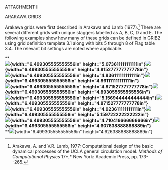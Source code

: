 ATTACHMENT II

ARAKAWA GRIDS

Arakawa grids were first described in Arakawa and Lamb (1977).[^1] There are several different grids with unique staggers labelled as A, B, C, D and E. The following examples show how many of these grids can be defined in GRIB2 using grid definition template 3.1 along with bits 5 through 8 of Flag table 3.4. The relevant bit settings are noted where applicable.

**\
**![](../md/extracted-media/media/image1.png){width="6.499305555555556in" height="5.073611111111111in"}![](../md/extracted-media/media/image2.png){width="6.499305555555556in" height="4.815277777777778in"}**\
**![](../md/extracted-media/media/image3.png){width="6.499305555555556in" height="4.836111111111111in"}![](../md/extracted-media/media/image4.png){width="6.499305555555556in" height="4.861111111111111in"}**\
**![](../md/extracted-media/media/image5.png){width="6.499305555555556in" height="4.871527777777778in"}![](../md/extracted-media/media/image6.png){width="6.499305555555556in" height="4.893055555555556in"}**\
**![](../md/extracted-media/media/image7.png){width="6.499305555555556in" height="5.156944444444444in"}![](../md/extracted-media/media/image8.png){width="6.499305555555556in" height="4.871527777777778in"}**\
**![](../md/extracted-media/media/image9.png){width="6.499305555555556in" height="4.923611111111111in"}![](../md/extracted-media/media/image10.png){width="6.499305555555556in" height="5.159722222222222in"}**\
**![](../md/extracted-media/media/image11.png){width="6.499305555555556in" height="4.710416666666666in"}![](../md/extracted-media/media/image12.png){width="6.499305555555556in" height="4.607638888888889in"}**\
**![](../md/extracted-media/media/image13.png){width="6.499305555555556in" height="4.626388888888889in"}

[^1]: Arakawa, A. and V.R. Lamb, 1977: Computational design of the basic dynamical processes of the UCLA general circulation model. *Methods of Computational Physics* 17*,* New York: Academic Press, pp. 173--265.
